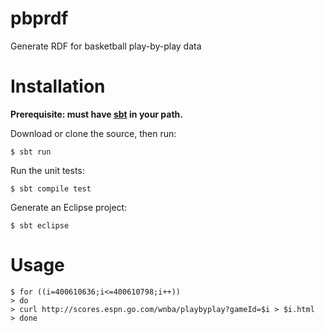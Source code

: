# pbprdf
Generate RDF for basketball play-by-play data

Installation
============

__Prerequisite: must have [sbt](http://www.scala-sbt.org/) in your path.__

Download or clone the source, then run:
```
$ sbt run
```

Run the unit tests:
```
$ sbt compile test
```

Generate an Eclipse project:
```
$ sbt eclipse
```



Usage
=====




```
$ for ((i=400610636;i<=400610798;i++))
> do
> curl http://scores.espn.go.com/wnba/playbyplay?gameId=$i > $i.html
> done
```
